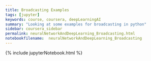 ```yaml
---
title: Broadcasting Examples
tags: [jupyter]
keywords: course, coursera, deepLearningAI
summary: "Looking at some examples for broadcasting in python"
sidebar: coursera_sidebar
permalink: neuralNetworkAndDeepLearning_Broadcasting.html
notebookfilename:  neuralNetworkAndDeepLearning_Broadcasting
---
```


{% include jupyterNotebook.html %}